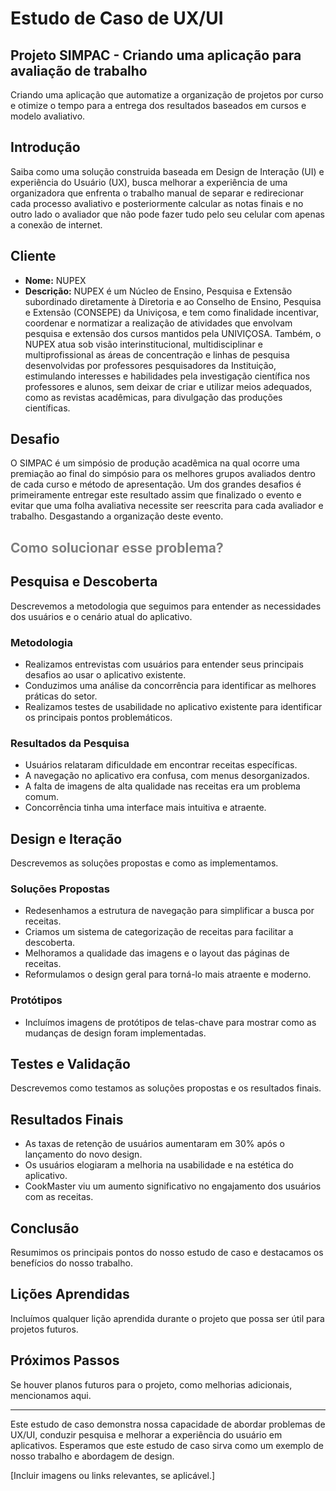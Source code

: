 # Estudo de Caso de UX/UI

## Projeto SIMPAC - Criando uma aplicação para avaliação de trabalho
Criando uma aplicação que automatize a organização de projetos por curso e otimize o tempo para a entrega dos resultados baseados em cursos e modelo avaliativo.

## Introdução
Saiba como uma solução construida baseada em Design de Interação (UI) e experiência do Usuário (UX), busca melhorar a experiência de uma organizadora que enfrenta o trabalho manual de separar e redirecionar cada processo avaliativo e posteriormente calcular as notas finais e no outro lado o avaliador que não pode fazer tudo pelo seu celular com apenas a conexão de internet.

## Cliente
- **Nome:** NUPEX
- **Descrição:** NUPEX é um Núcleo de Ensino, Pesquisa e Extensão subordinado diretamente à Diretoria e ao Conselho de Ensino, Pesquisa e Extensão (CONSEPE) da Univiçosa, e tem como finalidade incentivar, coordenar e normatizar a realização de atividades que envolvam pesquisa e extensão dos cursos mantidos pela UNIVIÇOSA. Também, o NUPEX atua sob visão interinstitucional, multidisciplinar e multiprofissional as áreas de concentração e linhas de pesquisa desenvolvidas por professores pesquisadores da Instituição, estimulando interesses e habilidades pela investigação científica nos professores e alunos, sem deixar de criar e utilizar meios adequados, como as revistas acadêmicas, para divulgação das produções científicas. 

## Desafio
O SIMPAC é um simpósio de produção acadêmica na qual ocorre uma premiação ao final do simpósio para os melhores grupos avaliados dentro de cada curso e método de apresentação. Um dos grandes desafios é primeiramente entregar este resultado assim que finalizado o evento e evitar que uma folha avaliativa necessite ser reescrita para cada avaliador e trabalho. Desgastando a organização deste evento.

## <span style="color:rgba(0,0,0,0.5);">Como solucionar esse problema?</span>



## Pesquisa e Descoberta
Descrevemos a metodologia que seguimos para entender as necessidades dos usuários e o cenário atual do aplicativo.

### Metodologia
- Realizamos entrevistas com usuários para entender seus principais desafios ao usar o aplicativo existente.
- Conduzimos uma análise da concorrência para identificar as melhores práticas do setor.
- Realizamos testes de usabilidade no aplicativo existente para identificar os principais pontos problemáticos.

### Resultados da Pesquisa
- Usuários relataram dificuldade em encontrar receitas específicas.
- A navegação no aplicativo era confusa, com menus desorganizados.
- A falta de imagens de alta qualidade nas receitas era um problema comum.
- Concorrência tinha uma interface mais intuitiva e atraente.

## Design e Iteração
Descrevemos as soluções propostas e como as implementamos.

### Soluções Propostas
- Redesenhamos a estrutura de navegação para simplificar a busca por receitas.
- Criamos um sistema de categorização de receitas para facilitar a descoberta.
- Melhoramos a qualidade das imagens e o layout das páginas de receitas.
- Reformulamos o design geral para torná-lo mais atraente e moderno.

### Protótipos
- Incluímos imagens de protótipos de telas-chave para mostrar como as mudanças de design foram implementadas.

## Testes e Validação
Descrevemos como testamos as soluções propostas e os resultados finais.

## Resultados Finais
- As taxas de retenção de usuários aumentaram em 30% após o lançamento do novo design.
- Os usuários elogiaram a melhoria na usabilidade e na estética do aplicativo.
- CookMaster viu um aumento significativo no engajamento dos usuários com as receitas.

## Conclusão
Resumimos os principais pontos do nosso estudo de caso e destacamos os benefícios do nosso trabalho.

## Lições Aprendidas
Incluímos qualquer lição aprendida durante o projeto que possa ser útil para projetos futuros.

## Próximos Passos
Se houver planos futuros para o projeto, como melhorias adicionais, mencionamos aqui.

---

Este estudo de caso demonstra nossa capacidade de abordar problemas de UX/UI, conduzir pesquisa e melhorar a experiência do usuário em aplicativos. Esperamos que este estudo de caso sirva como um exemplo de nosso trabalho e abordagem de design.

[Incluir imagens ou links relevantes, se aplicável.]

